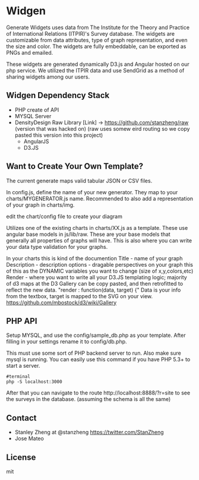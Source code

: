 Widgen
=====

Generate Widgets uses data from The Institute for the Theory and Practice of International Relations (ITPIR)'s Survey database. The widgets are customizable from data attributes, type of graph representation, and even the size and color. The widgets are fully embeddable, can be exported as PNGs and emailed.

These widgets are generated dynamically D3.js and Angular hosted on our php service. We utilized the ITPIR data and use SendGrid as a method of sharing widgets among our users.

Widgen Dependency Stack
---
- PHP create of API
- MYSQL Server
- DensityDesign Raw Library [Link] -> https://github.com/stanzheng/raw (version that was hacked on) (raw uses somew eird routing so we copy pasted this version into this project)
    - AngularJS
    - D3.JS

Want to Create Your Own Template?
---
The current generate maps valid tabular JSON or CSV files.

In config.js, define the name of your new generator. They map to your charts/MYGENERATOR.js name. Recommended to also add a representation of your graph in  charts/img.

edit the chart/config file to create your diagram

Utilizes one of the existing charts in charts/XX.js as a template. These use angular base models in  js/lib/raw. These are your base models that generally all properties of graphs will have. This is also where you can write your data type validation for your graphs.

In your charts this is kind of the documention
    Title - name of your graph
    Description - description
    options - dragable perspectives on your graph this of this as the DYNAMIC variables you want to change (size of x,y,colors,etc)
    Render - where you want to write all your D3.JS templating logic; majority of d3 maps at the D3 Gallery can be copy pasted, and then retrofitted to reflect the new data.
"render : function(data, target) {"
Data is your info from the textbox, target is mapped to the SVG on your view.
https://github.com/mbostock/d3/wiki/Gallery

PHP API
----
Setup MYSQL, and use the config/sample_db.php as your template. After filling in your settings rename it to config/db.php.

This must use some sort of PHP backend server to run. Also make sure mysql is running. You can easily use this command if you have PHP 5.3+ to start a server.
```shell
#terminal
php -S localhost:3000

```

After that you can navigate to the route http://localhost:8888/?r=site to see the surveys in the database. (assuming the schema is all the same)


Contact
----
- Stanley Zheng at @stanzheng https://twitter.com/StanZheng
- Jose Mateo


License
---
mit
